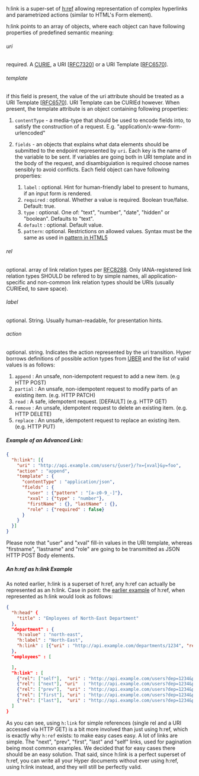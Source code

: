 h:link is a super-set of [h:ref](/spec#href) allowing representation of
complex hyperlinks and parametrized actions (similar to HTML's Form element).

h:link points to an array of objects, where each object can have following
properties of predefined semantic meaning:

###### uri

required. A [CURIE](https://www.w3.org/TR/2010/NOTE-curie-20101216/), a URI
[[RFC7320](https://tools.ietf.org/html/rfc7320)] or a URI Template
[[RFC6570](https://tools.ietf.org/html/rfc6570)].

###### template

if this field is present, the value of the uri attribute should be treated as a
URI Template [[RFC6570](https://tools.ietf.org/html/rfc6570)]. URI Template can
be CURIEd however. When present, the template attribute is an object containing
following properties:

1. `contentType` - a media-type that should be used to encode fields
      into, to satisfy the construction of a request.
      E.g. "application/x-www-form-urlencoded"

2. `fields` - an objects that explains what data
elements should be submitted to the endpoint represented by `uri`. Each
key is the name of the variable to be sent. If variables are going both
in URI template and in the body of the request, and disambiguiation is
required choose names sensibly to avoid conflicts. Each field object
can have following properties:
    1. `label` : optional. Hint for human-friendly label to present to humans,
        if an input form is rendered.
    1. `required` : optional. Whether a value is required. Boolean true/false.
        Default: true.
    1. `type` : optional. One of: "text", "number", "date", "hidden" or "boolean".
        Defaults to "text".
    1. `default` : optional. Default value.
    1. `pattern`: optional. Restrictions on allowed values. Syntax must be the
        same as used in [pattern in HTML5](https://www.w3.org/TR/2011/WD-html5-20110525/common-input-element-attributes.html#the-pattern-attribute)

###### rel

optional. array of link relation types per
[RFC8288](https://tools.ietf.org/html/rfc8288). Only IANA-registered link
relation types SHOULD be refered to by simple names, all application-specific
and non-common link relation types should be URIs (usually CURIEed, to save
space).

###### label

optional. String. Usually human-readable, for presentation hints.

###### action

optional. string. Indicates the action represented by the uri
transition. Hyper borrows definitions of possible action types from
[UBER](http://www.uberhypermedia.org) and the list of valid values is as
follows:

1. `append` : An unsafe, non-idempotent request to add a new item. (e.g HTTP POST)
2. `partial` : An unsafe, non-idempotent request to modify parts of an existing item. (e.g. HTTP PATCH)
3. `read` : A safe, idempotent request. [DEFAULT] (e.g. HTTP GET)
4. `remove` : An unsafe, idempotent request to delete an existing item. (e.g. HTTP DELETE)
5. `replace` : An unsafe, idempotent request to replace an existing item. (e.g. HTTP PUT)

##### Example of an Advanced Link:

```json
{
  "h:link": [{
    "uri" : "http://api.example.com/users/{user}/?x={xval}&y=foo",
    "action" : "append",
    "template" : {
      "contentType" : "application/json",
      "fields" : {
        "user" : {"pattern" : "[a-z0-9_-]"},
        "xval" : {"type" : "number"},
        "firstName" : {}, "lastName" : {},
        "role" : {"required" : false}
      }
    }
  }]
}
```

Please note that "user" and "xval" fill-in values in the URI template, whereas
"firstname", "lastname" and "role" are going to be transmitted as JSON HTTP POST
Body elements.

##### An h:ref as h:link Example

As noted earlier, h:link is a superset of h:ref, any h:ref can actually be
represented as an h:link. Case in point: the [earlier example](/spec#example-document-with-hrefs) of h:ref, when
represented as h:link would look as follows:

```json
{
  "h:head" {
    "title" : "Employees of North-East Department"
  },
  "department" : {
    "h:value" : "north-east",
    "h:label" : "North-East",
    "h:link" : [{"uri" : "http://api.example.com/departments/1234", "rel": ["about"]}]
  },
  "employees" : [

  ],
  "h:link" : [
    {"rel": ["self"],  "uri" : "http://api.example.com/users?dep=1234&page=4"},
    {"rel": ["next"], "uri"  : "http://api.example.com/users?dep=1234&page=5"},
    {"rel": ["prev"],  "uri" : "http://api.example.com/users?dep=1234&page=3"},
    {"rel": ["first"], "uri" : "http://api.example.com/users?dep=1234&page=1"},
    {"rel": ["last"],  "uri" : "http://api.example.com/users?dep=1234&page=10"}
  ]
}
```

As you can see, using `h:link` for simple references (single rel and a URI
accessed via HTTP GET) is a bit more involved than just using h:ref, which is
exactly why `h:ref` exists: to make easy cases easy. A lot of links are simple.
The "next", "prev", "first", "last" and "self" links, used for pagination being
most common examples. We decided that for easy cases there should be an easy
solution. That said, since h:link is a perfect superset of h:ref, you can write
all your Hyper documents without ever using h:ref, using h:link instead, and
they will still be perfectly valid.
